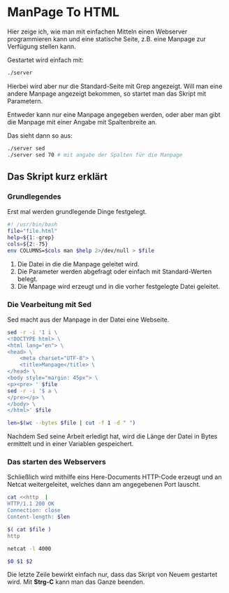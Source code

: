 #  ManPage To HTML
Hier zeige ich, wie man mit einfachen Mitteln einen Webserver programmieren kann und eine statische Seite, z.B. eine Manpage zur Verfügung stellen kann. 

Gestartet wird einfach mit:
```sh
./server
```
Hierbei wird aber nur die Standard-Seite mit Grep angezeigt. Will man eine andere Manpage angezeigt bekommen, so startet man das Skript mit Parametern.

Entweder kann nur eine Manpage angegeben werden, oder aber man gibt die Manpage mit einer Angabe mit Spaltenbreite an.

Das sieht dann so aus:
```sh
./server sed
./server sed 70 # mit angabe der Spalten für die Manpage
```

## Das Skript kurz erklärt
### Grundlegendes
Erst mal werden grundlegende Dinge festgelegt.
```sh
#! /usr/bin/bash
file="file.html"
help=${1:-grep}
cols=${2:-75}
env COLUMNS=$cols man $help 2>/dev/null > $file
```
1. Die Datei in die die Manpage geleitet wird.
2. Die Parameter werden abgefragt oder einfach mit Standard-Werten belegt.
3. Die Manpage wird erzeugt und in die vorher festgelegte Datei geleitet.

### Die Vearbeitung mit Sed
Sed macht aus der Manpage in der Datei eine Webseite.
```sh
sed -r -i '1 i \
<!DOCTYPE html> \
<html lang="en"> \
<head> \
    <meta charset="UTF-8"> \
    <title>Manpage</title> \
</head> \
<body style="margin: 45px"> \
<p><pre> ' $file
sed -r -i '$ a \
</pre></p> \
</body> \
</html>' $file

len=$(wc --bytes $file | cut -f 1 -d " ")
```
Nachdem Sed seine Arbeit erledigt hat, wird die Länge der Datei in Bytes ermittelt und in einer Variablen gespeichert.
### Das starten des Webservers
Schließlich wird mithilfe eins Here-Documents HTTP-Code erzeugt und an Netcat weitergeleitet, welches dann am angegebenen Port lauscht.

```sh
cat <<http  |  
HTTP/1.1 200 OK
Connection: close
Content-length: $len

$( cat $file )
http

netcat -l 4000

$0 $1 $2
```
Die letzte Zeile bewirkt einfach nur, dass das Skript von Neuem gestartet wird. Mit **Strg-C** kann man das Ganze beenden.





